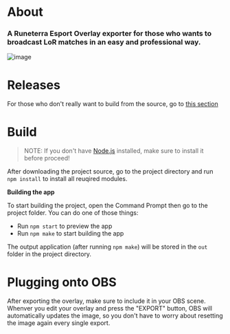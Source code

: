 # About
### A Runeterra Esport Overlay exporter for those who wants to broadcast LoR matches in an easy and professional way.
![image](https://user-images.githubusercontent.com/46742676/158289773-f0ecdad3-c0b1-4e7e-a205-cafc94bb1237.png)

# Releases

For those who don't really want to build from the source, go to [this section](https://github.com/LiquidRekto/RuneterraEsportOverlay/releases/tag/0.1.0)


# Build
> NOTE: If you don't have [Node.js](https://nodejs.org/) installed, make sure to install it before proceed!

After downloading the project source, go to the project directory and run `npm install` to install all reuqired modules.

**Building the app**

To start building the project, open the Command Prompt then go to the project folder. You can do one of those things:
- Run `npm start` to preview the app
- Run `npm make` to start building the app

The output application (after running `npm make`) will be stored in the `out` folder in the project directory.

# Plugging onto OBS

After exporting the overlay, make sure to include it in your OBS scene. 
Whenver you edit your overlay and press the "EXPORT" button, OBS will automatically updates the image, so you don't have to worry about resetting the image again every single export.
